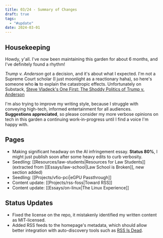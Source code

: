 ```yaml
---
title: 03/24 - Summary of Changes
draft: true
tags:
  - "#update"
date: 2024-03-01
---
```

## Housekeeping
Howdy, y'all. I've now been maintaining this garden for about 6 months, and I've definitely found a rhythm!

*Trump v. Anderson* got a decision, and it's about what I expected. I'm not a Supreme Court scholar (I just moonlight as a reactionary haha), so here's someone who **is** to explain the catastropic effects. Unfortunately on Substack, [Steve Vladeck's One First: The Shoddy Politics of Trump v. Anderson](https://stevevladeck.substack.com/p/70-the-three-biggest-problems-with)

I'm also trying to improve my writing style, because I struggle with conveying high-tech, informed entertainment for all audiences. **Suggestions appreciated**, so please consider my more verbose opinions on tech in this garden a continuing work-in-progress until I find a voice I'm happy with.
## Pages
- Making significant headway on the AI infringement essay. **Status 80%**, I might just publish soon after some heavy edits to curb verbosity.
- Seedling: [[Resources/law-students|Resources for Law Students]] (extracted from [[Essays/law-school|Law School is Broken]], new section added)
- Seedling: [[Projects/vfio-pci|eGPU Passthrough]]
- Content update: [[Projects/rss-foss|Toward RSS]]
- Content update: [[Essays/on-linux|The Linux Experience]]
## Status Updates
- Fixed the license on the repo, it mistakenly identified my written content as MIT-licensed.
- Added RSS feeds to the homepage's metadata, which should allow better integration with auto-discovery tools such as [RSS Is Dead](https://rss-is-dead.lol).